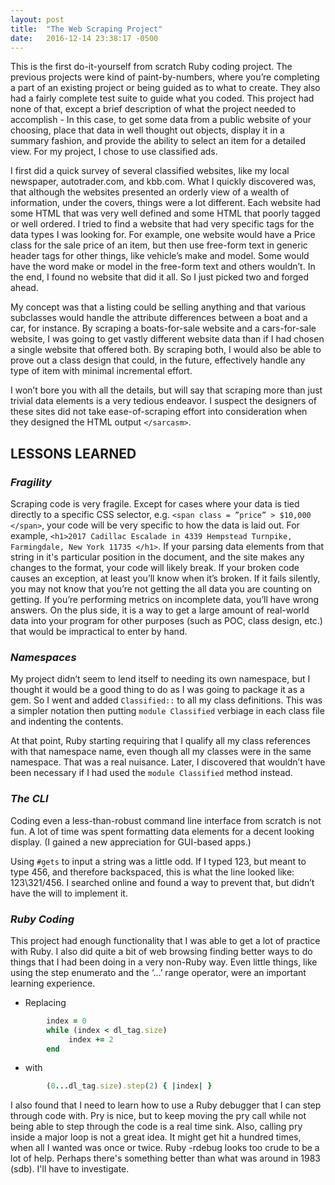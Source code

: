 ```yaml
---
layout: post
title:  "The Web Scraping Project"
date:   2016-12-14 23:38:17 -0500
---
```


This is the first do-it-yourself from scratch Ruby coding project. The previous projects were kind of paint-by-numbers, where you’re completing a part of an existing project or being guided as to what to create. They also had a fairly complete test suite to guide what you coded. This project had none of that, except a brief description of what the project needed to accomplish - In this case, to get some data from a public website of your choosing, place that data in well thought out objects, display it in a summary fashion, and provide the ability to select an item for a detailed view. For my project, I chose to use classified ads.

I first did a quick survey of several classified websites, like my local newspaper, autotrader.com, and kbb.com. What I quickly discovered was, that although the websites presented an orderly view of a wealth of information, under the covers, things were a lot different. Each website had some HTML that was very well defined and some HTML that poorly tagged or well ordered. I tried to find a website that had very specific tags for the data types I was looking for. For example, one website would have a Price class for the sale price of an item, but then use free-form text in generic header tags for other things, like vehicle’s make and model. Some would have the word make or model in the free-form text and others wouldn’t. In the end, I found no website that did it all. So I just picked two and forged ahead.

My concept was that a listing could be selling anything and that various subclasses would handle the attribute differences between a boat and a car, for instance. By scraping a boats-for-sale website and a cars-for-sale website, I was going to get vastly different website data than if I had chosen a single website that offered both. By scraping both, I would also be able to prove out a class design that could, in the future, effectively handle any type of item with minimal incremental effort.

I won’t bore you with all the details, but will say that scraping more than just trivial data elements is a very tedious endeavor. I suspect the designers of these sites did not take ease-of-scraping effort into consideration when they designed the HTML output `</sarcasm>`.

## LESSONS LEARNED
### *Fragility*
Scraping code is very fragile. Except for cases where your data is tied directly to a specific CSS selector, e.g. `<span class = ”price” > $10,000 </span>`, your code will be very specific to how the data is laid out. For example, `<h1>2017 Cadillac Escalade in 4339 Hempstead Turnpike, Farmingdale, New York 11735 </h1>`. If your parsing data elements from that string in it's particular position in the document, and the site makes any changes to the format, your code will likely break. If your broken code causes an exception, at least you’ll know when it’s broken. If it fails silently, you may not know that you’re not getting the all data you are counting on getting. If you’re performing metrics on incomplete data, you’ll have wrong answers. On the plus side, it is a way to get a large amount of real-world data into your program for other purposes (such as POC, class design, etc.) that would be impractical to enter by hand.

### *Namespaces*
My project didn’t seem to lend itself to needing its own namespace, but I thought it would be a good thing to do as I was going to package it as a gem. So I went and added `Classified::` to all my class definitions. This was a simpler notation then putting `module Classified` verbiage in each class file and indenting the contents.

At that point, Ruby starting requiring that I qualify all my class references with that namespace name, even though all my classes were in the same namespace. That was a real nuisance. Later, I discovered that wouldn’t have been necessary if I had used the `module Classified` method instead.

### *The CLI*
Coding even a less-than-robust command line interface from scratch is not fun. A lot of time was spent formatting data elements for a decent looking display. (I gained a new appreciation for GUI-based apps.)

Using `#gets` to input a string was a little odd. If I typed 123, but meant to type 456, and therefore backspaced, this is what the line looked like: 123\321/456. I searched online and found a way to prevent that, but didn’t have the will to implement it.

### *Ruby Coding*
This project had enough functionality that I was able to get a lot of practice with Ruby. I also did quite a bit of web browsing finding better ways to do things that I had been doing in a very non-Ruby way. Even little things, like using the step enumerato and the ‘…’ range operator, were an important learning experience.

* Replacing

```ruby
        index = 0
        while (index < dl_tag.size)
	         index += 2
        end
```
* with

```ruby
        (0...dl_tag.size).step(2) { |index| }
```

I also found that I need to learn how to use a Ruby debugger that I can step through code with. Pry is nice, but to keep moving the pry call while not being able to step through the code is a real time sink. Also, calling pry inside a major loop is not a great idea. It might get hit a hundred times, when all I wanted was once or twice. Ruby -rdebug looks too crude to be a lot of help. Perhaps there's something better than what was around in 1983 (sdb). I'll have to investigate.

